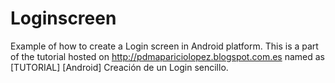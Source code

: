 Loginscreen
===========

Example of how to create a Login screen in Android platform. This is a part of the tutorial hosted on http://pdmapariciolopez.blogspot.com.es named as [TUTORIAL] [Android] Creación de un Login sencillo.
